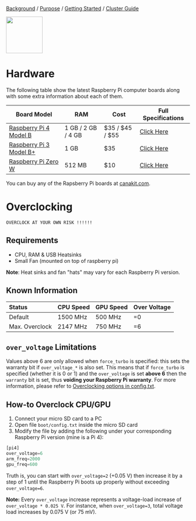 [Background](Background.md) / [Purpose](Purpose.md) / [Getting Started](Getting_Started.md) / [Cluster Guide](Cluster_Guide.md)


<img src="https://image.flaticon.com/icons/svg/2422/2422428.svg" width="100px" height="100px"/>


# Hardware

The following table show the latest Raspberry Pi computer boards along with some extra information about each of them.

| Board Model                                                                                  | RAM                | Cost            | Full Specifications                                                                       |
|----------------------------------------------------------------------------------------------|--------------------|-----------------|-------------------------------------------------------------------------------------------|
| [Raspberry Pi 4 Model B](https://www.raspberrypi.org/products/raspberry-pi-4-model-b/)       | 1 GB / 2 GB / 4 GB | $35 / $45 / $55 | [Click Here](https://www.raspberrypi.org/products/raspberry-pi-4-model-b/specifications/) |
| [Raspberry Pi 3 Model B+](https://www.raspberrypi.org/products/raspberry-pi-3-model-b-plus/) | 1 GB               | $35             | [Click Here](https://www.raspberrypi.org/products/raspberry-pi-3-model-b-plus/)           |
| [Raspberry Pi Zero W](https://www.raspberrypi.org/products/raspberry-pi-zero-w/)             | 512 MB             | $10             | [Click Here](https://www.raspberrypi.org/products/raspberry-pi-zero-w/)                   |

You can buy any of the Rapsberry Pi boards at [canakit.com](https://www.canakit.com/raspberry-pi/raspberry-pi-boards).


# Overclocking

```
OVERCLOCK AT YOUR OWN RISK !!!!!!
```


## Requirements
* CPU, RAM & USB Heatsinks
* Small Fan (mounted on top of raspberry pi)

**Note**: Heat sinks and fan "hats" may vary for each Raspberry Pi version.


## Known Information

| Status         | CPU Speed | GPU Speed | Over Voltage |
|:---------------|:----------|:----------|:-------------|
| Default        | 1500 MHz  | 500 MHz   | =0           |
| Max. Overclock | 2147 MHz  | 750 MHz   | =6           |


## `over_voltage` Limitations

Values above 6 are only allowed when `force_turbo` is specified: this sets the warranty bit if `over_voltage_*` is also set. This means that if `force_turbo` is specified (whether it is 0 or 1) and the `over_voltage` is set **above 6** then the `warranty` bit is set, thus **voiding your Raspberry Pi warranty**. For more information, please refer to [Overclocking options in config.txt](https://www.raspberrypi.org/documentation/configuration/config-txt/overclocking.md).


## How-to Overclock CPU/GPU

1. Connect your micro SD card to a PC
2. Open file `boot/config.txt` inside the micro SD card
3. Modify the file by adding the following under your corresponding Raspberry Pi version (mine is a Pi 4):
```python
[pi4]
over_voltage=6
arm_freq=2000
gpu_freq=600
```

Truth is, you can start with `over_voltage=2` (+0.05 V) then increase it by a step of 1 until the Raspberry Pi boots up properly without exceeding `over_voltage=6`.

**Note:** Every `over_voltage` increase represents a voltage-load increase of `over_voltage * 0.025 V`. For instance, when `over_voltage=3`, total voltage load increases by 0.075 V (or 75 mV).
